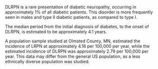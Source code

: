 DLRPN is a rare presentation of diabetic neuropathy, occurring in approximately 1% of all diabetic patients. This disorder is more frequently seen in males and type II diabetic patients, as compared to type I.

The median period from the initial diagnosis of diabetes, to the onset of DLRPN, is estimated to be approximately 4.1 years.

A population sample studied at Olmsted County, MN, estimated the incidence of LRPN at approximately 4.16 per 100,000 per year, while the estimated incidence of DLRPN was approximately 2.79 per 100,000 per year. This data may differ from the general US population, as a less ethnically diverse population was studied.